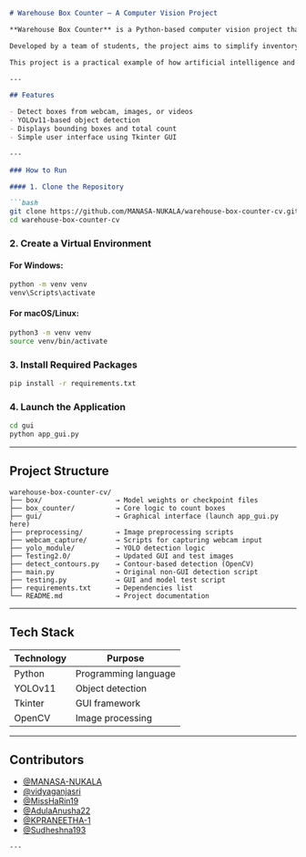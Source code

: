 ````markdown
# Warehouse Box Counter – A Computer Vision Project

**Warehouse Box Counter** is a Python-based computer vision project that automatically detects and counts boxes in warehouse images and videos using the YOLOv11 object detection model.

Developed by a team of students, the project aims to simplify inventory estimation in warehouse environments. It supports detection from images, webcam input, and video streams. Each box is highlighted with bounding boxes and the total count is displayed through an intuitive graphical interface built with Tkinter.

This project is a practical example of how artificial intelligence and computer vision can assist in real-world logistics and automation tasks.

---

## Features

- Detect boxes from webcam, images, or videos  
- YOLOv11-based object detection  
- Displays bounding boxes and total count  
- Simple user interface using Tkinter GUI  

---

### How to Run

#### 1. Clone the Repository

```bash
git clone https://github.com/MANASA-NUKALA/warehouse-box-counter-cv.git
cd warehouse-box-counter-cv
````

### 2. Create a Virtual Environment

#### For Windows:

```bash
python -m venv venv
venv\Scripts\activate
```

#### For macOS/Linux:

```bash
python3 -m venv venv
source venv/bin/activate
```

### 3. Install Required Packages

```bash
pip install -r requirements.txt
```

### 4. Launch the Application

```bash
cd gui
python app_gui.py
```

---

## Project Structure

```
warehouse-box-counter-cv/
├── box/                  → Model weights or checkpoint files
├── box_counter/          → Core logic to count boxes
├── gui/                  → Graphical interface (launch app_gui.py here)
├── preprocessing/        → Image preprocessing scripts
├── webcam_capture/       → Scripts for capturing webcam input
├── yolo_module/          → YOLO detection logic
├── Testing2.0/           → Updated GUI and test images
├── detect_contours.py    → Contour-based detection (OpenCV)
├── main.py               → Original non-GUI detection script
├── testing.py            → GUI and model test script
├── requirements.txt      → Dependencies list
└── README.md             → Project documentation
```

---

## Tech Stack

| Technology | Purpose              |
| ---------- | -------------------- |
| Python     | Programming language |
| YOLOv11    | Object detection     |
| Tkinter    | GUI framework        |
| OpenCV     | Image processing     |

---

## Contributors

* [@MANASA-NUKALA](https://github.com/MANASA-NUKALA)
* [@vidyaganjasri](https://github.com/vidyaganjasri)
* [@MissHaRin19](https://github.com/MissHaRin19)
* [@AdulaAnusha22](https://github.com/AdulaAnusha22)
* [@KPRANEETHA-1](https://github.com/KPRANEETHA-1)
* [@Sudheshna193](https://github.com/Sudheshna193)

````
---
````
